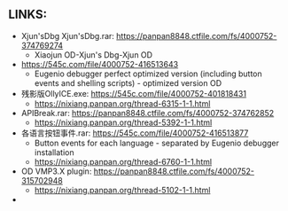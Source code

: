 
## LINKS:
* Xjun'sDbg Xjun'sDbg.rar: https://panpan8848.ctfile.com/fs/4000752-374769274
  * Xiaojun OD-Xjun's Dbg-Xjun OD
* https://545c.com/file/4000752-416513643
  * Eugenio debugger perfect optimized version (including button events and shelling scripts) - optimized version OD
* 残影版OllyICE.exe: https://545c.com/file/4000752-401818431
  * https://nixiang.panpan.org/thread-6315-1-1.html
* APIBreak.rar: https://panpan8848.ctfile.com/fs/4000752-374762852
  * https://nixiang.panpan.org/thread-5392-1-1.html
* 各语言按钮事件.rar: https://545c.com/file/4000752-416513877
  * Button events for each language - separated by Eugenio debugger installation
  * https://nixiang.panpan.org/thread-6760-1-1.html
* OD VMP3.X plugin: https://panpan8848.ctfile.com/fs/4000752-315702948
  * https://nixiang.panpan.org/thread-5102-1-1.html
* 

